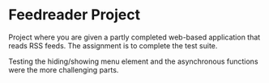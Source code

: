 # Feedreader Project

Project where you are given a partly completed web-based application that reads RSS feeds. The assignment is to complete the test suite. 

Testing the hiding/showing menu element and the asynchronous functions were the more challenging parts.
